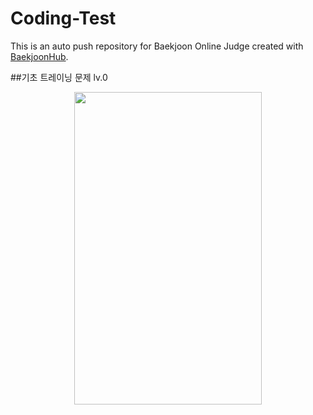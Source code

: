# Coding-Test
This is an auto push repository for Baekjoon Online Judge created with [BaekjoonHub](https://github.com/BaekjoonHub/BaekjoonHub).

##기초 트레이닝 문제 lv.0
<p align="center">
  <img src="[이미지URL](https://github.com/Yim-HaEun/Coding-Test/assets/49932613/d620367d-f40a-46ab-9949-6d030b5ede3b)"width="300" height="500">
</p>
